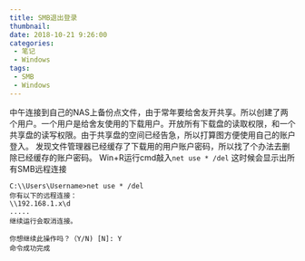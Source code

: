 ```yaml
---
title: SMB退出登录
thumbnail:
date: 2018-10-21 9:26:00
categories:
 - 笔记
 - Windows
tags:
 - SMB
 - Windows
---
```


中午连接到自己的NAS上备份点文件，由于常年要给舍友开共享。所以创建了两个用户。一个用户是给舍友使用的下载用户。开放所有下载盘的读取权限，和一个共享盘的读写权限。由于共享盘的空间已经告急，所以打算图方便使用自己的账户登入。
发现文件管理器已经缓存了下载用的用户账户密码，所以找了个办法去删除已经缓存的账户密码。
Win+R运行cmd敲入`net use * /del`
这时候会显示出所有SMB远程连接
```
C:\\Users\Username>net use * /del
你有以下的远程连接：
\\192.168.1.x\d
.....
继续运行会取消连接。

你想继续此操作吗？（Y/N) [N]: Y
命令成功完成
```